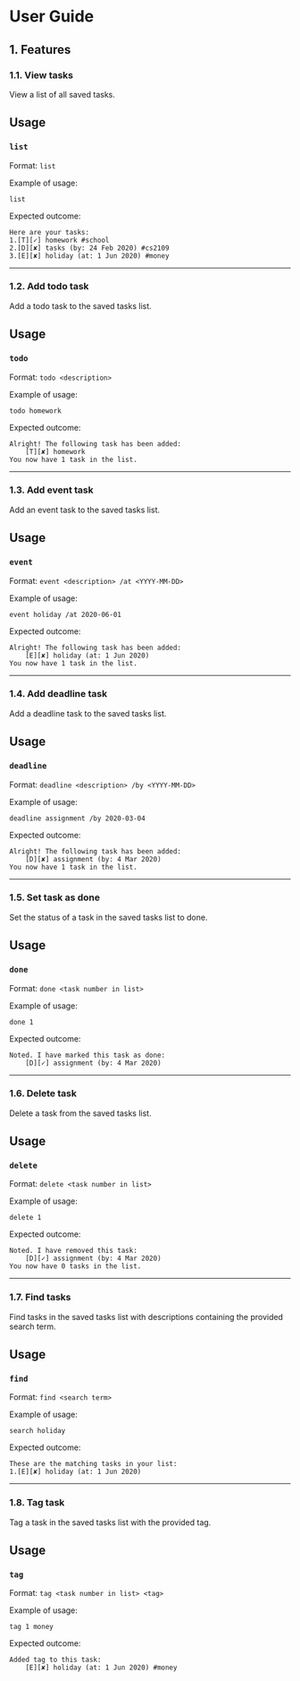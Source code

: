 # User Guide

## 1. Features 

### 1.1. View tasks
View a list of all saved tasks.

## Usage

### `list`
Format: `list`

Example of usage: 

`list`

Expected outcome:

```
Here are your tasks:
1.[T][✓] homework #school
2.[D][✘] tasks (by: 24 Feb 2020) #cs2109
3.[E][✘] holiday (at: 1 Jun 2020) #money
```

---

### 1.2. Add todo task
Add a todo task to the saved tasks list.

## Usage

### `todo`
Format: `todo <description>`

Example of usage:

`todo homework`

Expected outcome:

```
Alright! The following task has been added:
    [T][✘] homework
You now have 1 task in the list.
```

---

### 1.3. Add event task
Add an event task to the saved tasks list.

## Usage

### `event`
Format: `event <description> /at <YYYY-MM-DD>`

Example of usage:

`event holiday /at 2020-06-01`

Expected outcome:

```
Alright! The following task has been added:
    [E][✘] holiday (at: 1 Jun 2020)
You now have 1 task in the list.
```

---

### 1.4. Add deadline task
Add a deadline task to the saved tasks list.

## Usage

### `deadline`
Format: `deadline <description> /by <YYYY-MM-DD>`

Example of usage:

`deadline assignment /by 2020-03-04`

Expected outcome:

```
Alright! The following task has been added:
    [D][✘] assignment (by: 4 Mar 2020)
You now have 1 task in the list.
```

---

### 1.5. Set task as done
Set the status of a task in the saved tasks list to done.

## Usage

### `done`
Format: `done <task number in list>`

Example of usage:

`done 1`

Expected outcome:

```
Noted. I have marked this task as done:
    [D][✓] assignment (by: 4 Mar 2020)
```

---

### 1.6. Delete task
Delete a task from the saved tasks list.

## Usage

### `delete`
Format: `delete <task number in list>`

Example of usage:

`delete 1`

Expected outcome:

```
Noted. I have removed this task:
    [D][✓] assignment (by: 4 Mar 2020)
You now have 0 tasks in the list.
```

---

### 1.7. Find tasks
Find tasks in the saved tasks list with descriptions containing the provided search term.

## Usage

### `find`
Format: `find <search term>`

Example of usage:

`search holiday`

Expected outcome:

```
These are the matching tasks in your list:
1.[E][✘] holiday (at: 1 Jun 2020)
```

---

### 1.8. Tag task
Tag a task in the saved tasks list with the provided tag.

## Usage

### `tag`
Format: `tag <task number in list> <tag>`

Example of usage:

`tag 1 money`

Expected outcome:

```
Added tag to this task:
    [E][✘] holiday (at: 1 Jun 2020) #money
```
